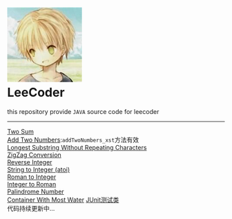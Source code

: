 ![](https://github.com/uestc-xst/test/raw/master/myimage.jpg)  
LeeCoder<br>
============
this repository provide `JAVA` source code for leecoder<br>

----------------------

[Two Sum](https://github.com/uestc-xst/LeeCoder/blob/master/src/com/leecoder/src/TwoSum.java)<br>
[Add Two Numbers](https://github.com/uestc-xst/LeeCoder/blob/master/src/com/leecoder/src/AddTwoNumbers.java):`addTwoNumbers_xst`方法有效<br>
[Longest Substring Without Repeating Characters](https://github.com/uestc-xst/LeeCoder/blob/master/src/com/leecoder/src/LengthOfLongestSubstring.java)<br>
[ZigZag Conversion](https://github.com/uestc-xst/LeeCoder/blob/dev/src/com/leecoder/src/ZigZagConversion.java)<br>
[Reverse Integer](https://github.com/uestc-xst/LeeCoder/blob/master/src/com/leecoder/src/ReverseInteger.java)<br>
[String to Integer (atoi)](https://github.com/uestc-xst/LeeCoder/blob/master/src/com/leecoder/src/String2Integer.java)<br>
[Roman to Integer](https://github.com/uestc-xst/LeeCoder/blob/dev/src/com/leecoder/src/Roman2Integer.java)<br>
[Integer to Roman](https://github.com/uestc-xst/LeeCoder/blob/master/src/com/leecoder/src/Integer2Roman.java)<br>
[Palindrome Number](https://github.com/uestc-xst/LeeCoder/blob/dev/src/com/leecoder/src/PalindromeNumber.java)<br>
[Container With Most Water](https://github.com/uestc-xst/LeeCoder/blob/dev/src/com/leecoder/src/Containerwithmostwater.java)  		[JUnit测试类](https://github.com/uestc-xst/LeeCoder/blob/dev/src/com/leecoder/src/ContainerwithwaterJUnitTest.java)<br>
代码持续更新中...

